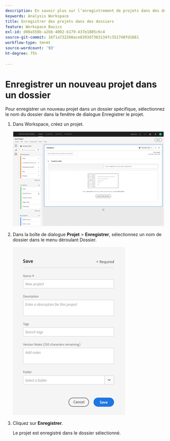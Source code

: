 ```yaml
---
description: En savoir plus sur l’enregistrement de projets dans des dossiers de Workspace
keywords: Analysis Workspace
title: Enregistrer des projets dans des dossiers
feature: Workspace Basics
exl-id: d08a558b-a2bb-4002-b179-437e1885c6c4
source-git-commit: 16f1a732260ace8393d7303134fc351740fd1661
workflow-type: tm+mt
source-wordcount: '93'
ht-degree: 75%

---
```


# Enregistrer un nouveau projet dans un dossier

Pour enregistrer un nouveau projet dans un dossier spécifique, sélectionnez le nom du dossier dans la fenêtre de dialogue Enregistrer le projet.

1. Dans Workspace, créez un projet.

   ![Fenêtre de tableau à structure libre dans laquelle vous pouvez créer un projet.](/help/analysis-workspace/build-workspace-project/assets/save-to-folder1.png)

1. Dans la boîte de dialogue **Projet** > **Enregistrer**, sélectionnez un nom de dossier dans le menu déroulant Dossier.

   ![La fenêtre Enregistrer dans laquelle vous enregistrez votre nouveau projet dans un dossier.](/help/analysis-workspace/build-workspace-project/assets/save-to-folder2.png)

1. Cliquez sur **Enregistrer**.

   Le projet est enregistré dans le dossier sélectionné.
